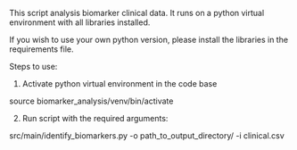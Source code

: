This script analysis biomarker clinical data. It runs on a python virtual environment with all libraries installed.

If you wish to use your own python version, please install the libraries in the requirements file.

Steps to use:

1. Activate python virtual environment in the code base

source biomarker_analysis/venv/bin/activate

2. Run script with the required arguments:

src/main/identify_biomarkers.py -o path_to_output_directory/ -i clinical.csv